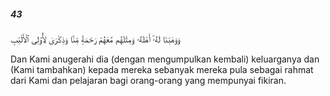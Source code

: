 ##### 43

<span class="ayah">وَوَهَبْنَا لَهُۥٓ أَهْلَهُۥ وَمِثْلَهُم مَّعَهُمْ رَحْمَةًۭ مِّنَّا وَذِكْرَىٰ لِأُو۟لِى ٱلْأَلْبَٰبِ</span>

<span class="ayah_translation">Dan Kami anugerahi dia (dengan mengumpulkan kembali) keluarganya dan (Kami tambahkan) kepada mereka sebanyak mereka pula sebagai rahmat dari Kami dan pelajaran bagi orang-orang yang mempunyai fikiran.</span>
